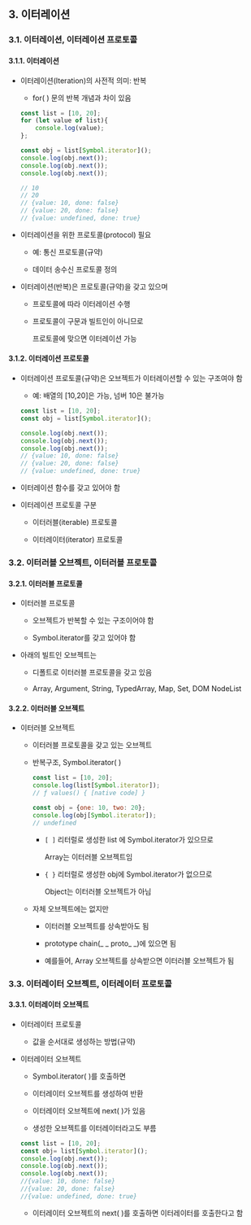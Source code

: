 ## 3. 이터레이션

### 3.1. 이터레이션, 이터레이션 프로토콜

#### 3.1.1. 이터레이션

- 이터레이션(Iteration)의 사전적 의미: 반복
  
  - for( ) 문의 반복 개념과 차이 있음
  
  ```javascript
  const list = [10, 20];
  for (let value of list){
      console.log(value);
  };
  
  const obj = list[Symbol.iterator]();
  console.log(obj.next());
  console.log(obj.next());
  console.log(obj.next());
  
  // 10
  // 20
  // {value: 10, done: false}
  // {value: 20, done: false}
  // {value: undefined, done: true}
  ```

- 이터레이션을 위한 프로토콜(protocol) 필요
  
  - 예: 통신 프로토콜(규약)
  
  - 데이터 송수신 프로토콜 정의

- 이터레이션(반복)은 프로토콜(규약)을 갖고 있으며
  
  - 프로토콜에 따라 이터레이션 수행
  
  - 프로토콜이 구문과 빌트인이 아니므로
    
    프로토콜에 맞으면 이터레이션 가능

#### 3.1.2. 이터레이션 프로토콜

- 이터레이션 프로토콜(규약)은 오브젝트가 이터레이션할 수 있는 구조여야 함
  
  - 예: 배열의 [10,20]은 가능, 넘버 10은 불가능
  
  ```javascript
  const list = [10, 20];
  const obj = list[Symbol.iterator]();
  
  console.log(obj.next());
  console.log(obj.next());
  console.log(obj.next());
  // {value: 10, done: false}
  // {value: 20, done: false}
  // {value: undefined, done: true}
  ```

- 이터레이션 함수를 갖고 있어야 함

- 이터레이션 프로토콜 구분
  
  - 이터러블(iterable) 프로토콜
  
  - 이터레이터(iterator) 프로토콜

### 3.2. 이터러블 오브젝트, 이터러블 프로토콜

#### 3.2.1. 이터러블 프로토콜

- 이터러블 프로토콜
  
  - 오브젝트가 반복할 수 있는 구조이어야 함
  
  - Symbol.iterator를 갖고 있어야 함

- 아래의 빌트인 오브젝트는
  
  - 디폴트로 이터러블 프로토콜을 갖고 있음
  
  - Array, Argument, String, TypedArray, Map, Set, DOM NodeList

#### 3.2.2. 이터러블 오브젝트

- 이터러블 오브젝트
  
  - 이터러블 프로토콜을 갖고 있는 오브젝트
  
  - 반복구조, Symbol.iterator( )
    
    ```javascript
    const list = [10, 20];
    console.log(list[Symbol.iterator]);
    // ƒ values() { [native code] }
    
    const obj = {one: 10, two: 20};
    console.log(obj[Symbol.iterator]);
    // undefined
    ```
    
    - `[ ]` 리터럴로 생성한 list 에 Symbol.iterator가 있으므로
      
      Array는 이터러블 오브젝트임
    
    - `{ }` 리터럴로 생성한 obj에 Symbol.iterator가 없으므로
      
      Object는 이터러블 오브젝트가 아님
  
  - 자체 오브젝트에는 없지만
    
    - 이터러블 오브젝트를 상속받아도 됨
    
    - prototype chain(_ _ proto_ _)에 있으면 됨
    
    - 예를들어, Array 오브젝트를 상속받으면 이터러블 오브젝트가 됨

### 3.3. 이터레이터 오브젝트, 이터레이터 프로토콜

#### 3.3.1. 이터레이터 오브젝트

- 이터레이터 프로토콜
  
  - 값을 순서대로 생성하는 방법(규약)

- 이터레이터 오브젝트
  
  - Symbol.iterator( )를 호출하면
  
  - 이터레이터 오브젝트를 생성하여 반환
  
  - 이터레이터 오브젝트에 next( )가 있음
  
  - 생성한 오브젝트를 이터레이터라고도 부름
  
  ```javascript
  const list = [10, 20];
  const obj= list[Symbol.iterator]();
  console.log(obj.next());
  console.log(obj.next());
  console.log(obj.next());
  //{value: 10, done: false}
  //{value: 20, done: false}
  //{value: undefined, done: true}
  ```
  
  - 이터레이터 오브젝트의 next( )를 호출하면 이터레이터를 호출한다고 함

